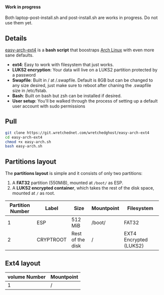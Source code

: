 #### Work in progress

Both laptop-post-install.sh and post-install.sh are works in progress. Do not use them yet.

## Details

[easy-arch-ext4](https://git.wretchednet.com/wretchedghost/easy-arch-ext4) is a **bash script** that boostraps [Arch Linux](https://archlinux.org/) with even more sane defaults.

- **ext4**: Easy to work with filesystem that just works.
- **LUKS2 encryption**: Your data will live on a LUKS2 partition protected by a password
- **Swapfile**: Built in / at /.swapfile. Default is 8GB but can be changed to any size desired, just make sure to reboot after chaning the .swapfile size in /etc/fstab.
- **Bash**: Built on bash but zsh can be installed if desired.
- **User setup**: You'll be walked through the process of setting up a default user account with sudo permissions

## Pull

```bash 
git clone https://git.wretchednet.com/wretchedghost/easy-arch-ext4
cd easy-arch-ext4
chmod +x easy-arch.sh
bash easy-arch.sh
```

## Partitions layout 

The **partitions layout** is simple and it consists of only two partitions:
1. A **FAT32** partition (550MiB), mounted at `/boot/` as ESP.
2. A **LUKS2 encrypted container**, which takes the rest of the disk space, mounted at `/` as root.

| Partition Number | Label     | Size              | Mountpoint     | Filesystem              |
|------------------|-----------|-------------------|----------------|-------------------------|
| 1                | ESP       | 512 MiB           | /boot/         | FAT32                   |
| 2                | CRYPTROOT | Rest of the disk  | /              | EXT4 Encrypted (LUKS2) |


## Ext4 layout

| volume Number | Mountpoint                    |
|---------------|-------------------------------|
| 1             | /                             |

